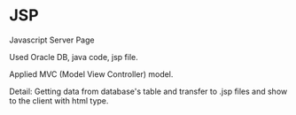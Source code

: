 # JSP

Javascript Server Page

Used Oracle DB, java code, jsp file.

Applied MVC (Model View Controller) model.

Detail:
  Getting data from database's table and transfer to .jsp files and show to the client with html type.

